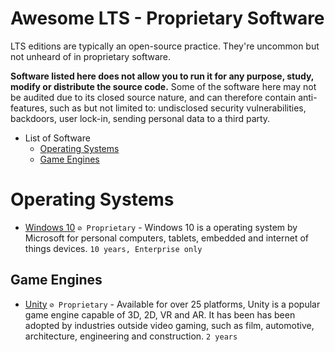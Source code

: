 # Awesome LTS - Proprietary Software

LTS editions are typically an open-source practice. They're uncommon but not unheard of in proprietary software. 

**Software listed here does not allow you to run it for any purpose, study, modify or distribute the source code.** Some of the software here may not be audited due to its closed source nature, and can therefore contain anti-features, such as but not limited to: undisclosed security vulnerabilities, backdoors, user lock-in, sending personal data to a third party.

* List of Software
  * [Operating Systems](#operating-systems) 
  * [Game Engines](#game-engines)

# Operating Systems

* [Windows 10](https://windows.com/) ``⊘ Proprietary`` - Windows 10 is a operating system by Microsoft for personal computers, tablets, embedded and internet of things devices. ``10 years, Enterprise only``

## Game Engines

- [Unity](https://unity.com/) `⊘ Proprietary` - Available for over 25 platforms, Unity is a popular game engine capable of 3D, 2D, VR and AR. It has been has been adopted by industries outside video gaming, such as film, automotive, architecture, engineering and construction.  ``2 years``